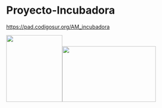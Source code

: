 # Proyecto-Incubadora

https://pad.codigosur.org/AM_incubadora

<img src="https://user-images.githubusercontent.com/104506596/212185416-c70f8d38-f89c-4944-974f-146f6f32dc64.png" width="150" height="180"><img src="https://user-images.githubusercontent.com/104506596/212185278-8443b89f-9731-4246-a4bd-83f83823351f.png" width="250" height="150">
